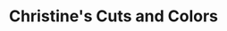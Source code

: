 ---
title: "Christine's Cuts and Colors"
url: /manchester/christines-cuts-and-colors/
shop: Friseur
---